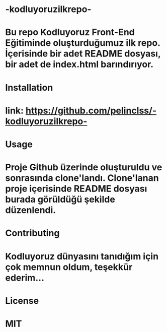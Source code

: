 # -kodluyoruzilkrepo-
# Bu repo Kodluyoruz Front-End Eğitiminde oluşturduğumuz ilk repo. İçerisinde bir adet README dosyası, bir adet de index.html barındırıyor.
# Installation
# link: https://github.com/pelinclss/-kodluyoruzilkrepo-
# Usage
# Proje Github üzerinde oluşturuldu ve sonrasında clone'landı. Clone'lanan proje içerisinde README dosyası burada görüldüğü şekilde düzenlendi.
# Contributing
# Kodluyoruz dünyasını tanıdığım için çok memnun oldum, teşekkür ederim...
# License
# MIT